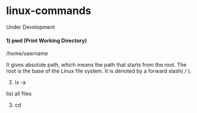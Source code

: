 # linux-commands


Under Development

#### 1) pwd (Print Working Directory)

/home/username

It gives absolute path, which means the path that starts from the root. The root is the base of the Linux file system. It is denoted by a forward slash( / ).


2) ls -a

list all files


3) cd








